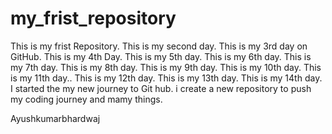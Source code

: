 # my_frist_repository
This is my frist Repository.
This is my second day.
This is my 3rd day on GitHub.
This is my 4th Day.
This is my 5th day.
This is my 6th day.
This is my 7th day.
This is my 8th day.
This is my 9th day.
This is my 10th day.
This is my 11th day..
This is my 12th day.
This is my 13th day.
This is my 14th day.
I started the my new journey to Git hub.
i create a new repository to push my coding journey and mamy things.

Ayushkumarbhardwaj 

